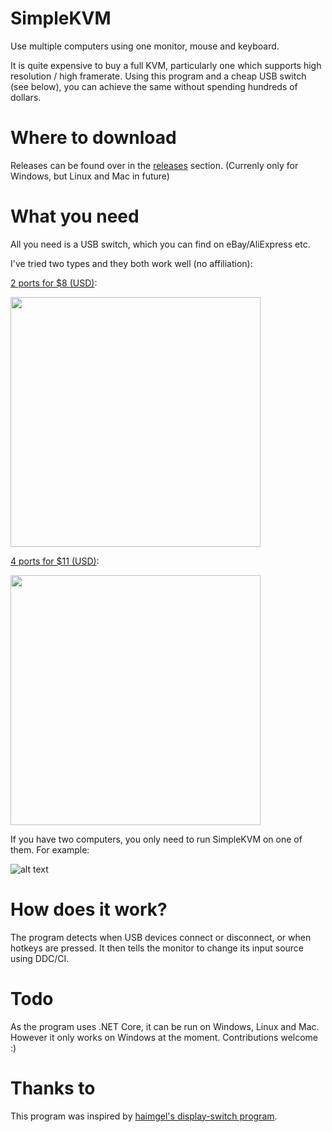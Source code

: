 # SimpleKVM
Use multiple computers using one monitor, mouse and keyboard.

It is quite expensive to buy a full KVM, particularly one which supports high resolution / high framerate. Using this program and a cheap USB switch (see below), you can achieve the same without spending hundreds of dollars.

# Where to download
Releases can be found over in the [releases](https://github.com/fiddyschmitt/SimpleKVM/releases) section.
(Currenly only for Windows, but Linux and Mac in future)

# What you need
All you need is a USB switch, which you can find on eBay/AliExpress etc.

I've tried two types and they both work well (no affiliation):

[2 ports for $8 (USD)](https://www.ebay.com.au/itm/USB-Sharing-Share-Switch-Box-Hub-2-Ports-PC-Computer-Scanner-Printer-Manual/122620877900):

<img src="https://i.imgur.com/Wj8rLt8l.jpg" width="400">



[4 ports for $11 (USD)](https://www.ebay.com.au/itm/4-Ports-USB2-0-Sharing-Device-Switch-Switcher-Adapter-Box-for-PC-Scanner-P-N1S8/293680413168):

<img src="https://i.imgur.com/xAsG3hLl.jpg" width="400">

If you have two computers, you only need to run SimpleKVM on one of them. For example:

![alt text](https://i.imgur.com/2mLcZX9.png)

# How does it work?
The program detects when USB devices connect or disconnect, or when hotkeys are pressed. It then tells the monitor to change its input source using DDC/CI.

# Todo
As the program uses .NET Core, it can be run on Windows, Linux and Mac.
However it only works on Windows at the moment. Contributions welcome :)

# Thanks to
This program was inspired by [haimgel's display-switch program](https://github.com/haimgel/display-switch).
